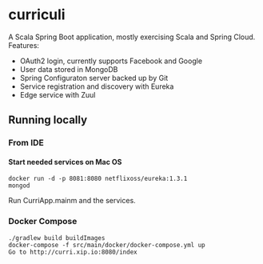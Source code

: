 # curriculi

A Scala Spring Boot application, mostly exercising Scala and Spring Cloud. Features:
- OAuth2 login, currently supports Facebook and Google
- User data stored in MongoDB 
- Spring Configuraton server backed up by Git
- Service registration and discovery with Eureka
- Edge service with Zuul

## Running locally

### From IDE 
#### Start needed services on Mac OS
	docker run -d -p 8081:8080 netflixoss/eureka:1.3.1
	mongod
	
	
Run CurriApp.mainm and the services.

### Docker Compose

    ./gradlew build buildImages
    docker-compose -f src/main/docker/docker-compose.yml up
    Go to http://curri.xip.io:8080/index
